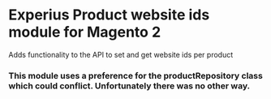 # Experius Product website ids module for Magento 2
Adds functionality to the API to set and get website ids per product

### This module uses a preference for the productRepository class which could conflict. Unfortunately there was no other way. 